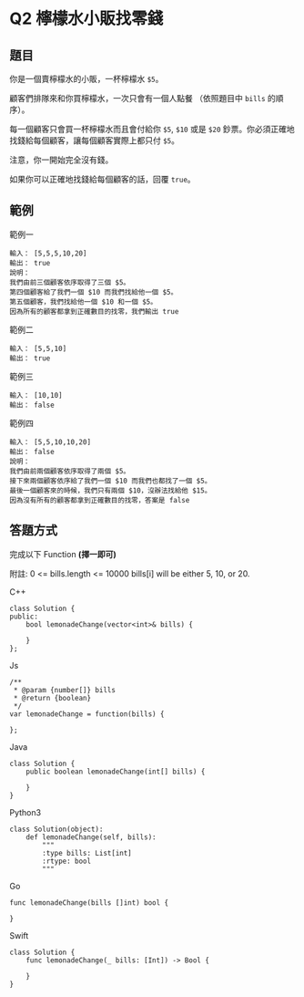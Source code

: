 # Q2 檸檬水小販找零錢

## 題目

你是一個賣檸檬水的小販，一杯檸檬水 `$5`。

顧客們排隊來和你買檸檬水，一次只會有一個人點餐
（依照題目中 `bills` 的順序）。

每一個顧客只會買一杯檸檬水而且會付給你 `$5`, `$10` 或是 `$20` 鈔票。你必須正確地找錢給每個顧客，讓每個顧客實際上都只付 `$5`。

注意，你一開始完全沒有錢。

如果你可以正確地找錢給每個顧客的話，回覆 `true`。


## 範例

範例一
```
輸入： [5,5,5,10,20]
輸出： true
說明：
我們由前三個顧客依序取得了三個 $5。
第四個顧客給了我們一個 $10 而我們找給他一個 $5。
第五個顧客，我們找給他一個 $10 和一個 $5。
因為所有的顧客都拿到正確數目的找零，我們輸出 true
``` 

範例二
```
輸入： [5,5,10]
輸出： true
``` 

範例三
```
輸入： [10,10]
輸出： false
``` 

範例四
```
輸入： [5,5,10,10,20]
輸出： false
說明：
我們由前兩個顧客依序取得了兩個 $5。
接下來兩個顧客依序給了我們一個 $10 而我們也都找了一個 $5。
最後一個顧客來的時候，我們只有兩個 $10，沒辦法找給他 $15。
因為沒有所有的顧客都拿到正確數目的找零，答案是 false
``` 


## 答題方式
完成以下 Function **(擇一即可)**

附註:
0 <= bills.length <= 10000
bills[i] will be either 5, 10, or 20.


C++
```
class Solution {
public:
    bool lemonadeChange(vector<int>& bills) {
        
    }
};
```

Js
```
/**
 * @param {number[]} bills
 * @return {boolean}
 */
var lemonadeChange = function(bills) {
    
};
```

Java
```
class Solution {
    public boolean lemonadeChange(int[] bills) {
        
    }
}
```

Python3
```
class Solution(object):
    def lemonadeChange(self, bills):
        """
        :type bills: List[int]
        :rtype: bool
        """

```

Go
```
func lemonadeChange(bills []int) bool {
    
}
```

Swift
```
class Solution {
    func lemonadeChange(_ bills: [Int]) -> Bool {
        
    }
}
```